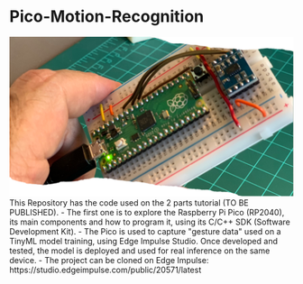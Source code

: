 # Pico-Motion-Recognition
<img src='portada1.png'/>
This Repository has the code used on the 2 parts tutorial (TO BE PUBLISHED). 
- The first one is to explore the Raspberry Pi Pico (RP2040), its main components and how to program it, using its C/C++ SDK (Software Development Kit). 
- The Pico is used to capture "gesture data" used on a TinyML model training, using Edge Impulse Studio. Once developed and tested, the model is deployed and used for real inference on the same device.
- The project can be cloned on Edge Impulse: https://studio.edgeimpulse.com/public/20571/latest

